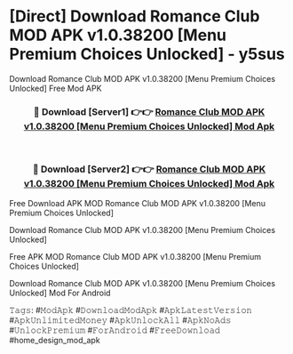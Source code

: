 # [Direct] Download Romance Club MOD APK v1.0.38200 [Menu Premium Choices Unlocked] - y5sus
Download Romance Club MOD APK v1.0.38200 [Menu Premium Choices Unlocked] Free Mod APK

<div align="center">
<h3>🔴 Download [Server1] 👉👉 <a href="https://apk-comot.site?title=Romance_Club_MOD_APK_v1.0.38200_[Menu_Premium_Choices_Unlocked]">Romance Club MOD APK v1.0.38200 [Menu Premium Choices Unlocked] Mod Apk</a></h3><br>

<h3>🔴 Download [Server2] 👉👉 <a href="https://apk-comot.site?title=Romance_Club_MOD_APK_v1.0.38200_[Menu_Premium_Choices_Unlocked]">Romance Club MOD APK v1.0.38200 [Menu Premium Choices Unlocked] Mod Apk</a></h3>
</div>


Free Download APK MOD Romance Club MOD APK v1.0.38200 [Menu Premium Choices Unlocked]

Download Romance Club MOD APK v1.0.38200 [Menu Premium Choices Unlocked] 

Free APK MOD Romance Club MOD APK v1.0.38200 [Menu Premium Choices Unlocked] 

Download Romance Club MOD APK v1.0.38200 [Menu Premium Choices Unlocked] Mod For Android

𝚃𝚊𝚐𝚜: #𝙼𝚘𝚍𝙰𝚙𝚔 #𝙳𝚘𝚠𝚗𝚕𝚘𝚊𝚍𝙼𝚘𝚍𝙰𝚙𝚔 #𝙰𝚙𝚔𝙻𝚊𝚝𝚎𝚜𝚝𝚅𝚎𝚛𝚜𝚒𝚘𝚗 #𝙰𝚙𝚔𝚄𝚗𝚕𝚒𝚖𝚒𝚝𝚎𝚍𝙼𝚘𝚗𝚎𝚢 #𝙰𝚙𝚔𝚄𝚗𝚕𝚘𝚌𝚔𝙰𝚕𝚕 #𝙰𝚙𝚔𝙽𝚘𝙰𝚍𝚜 #𝚄𝚗𝚕𝚘𝚌𝚔𝙿𝚛𝚎𝚖𝚒𝚞𝚖 #𝙵𝚘𝚛𝙰𝚗𝚍𝚛𝚘𝚒𝚍 #𝙵𝚛𝚎𝚎𝙳𝚘𝚠𝚗𝚕𝚘𝚊𝚍 #home_design_mod_apk